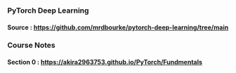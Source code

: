 ### PyTorch Deep Learning  

#### Source : https://github.com/mrdbourke/pytorch-deep-learning/tree/main  

### Course Notes 
#### Section 0 : https://akira2963753.github.io/PyTorch/Fundmentals
